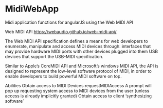 # MidiWebApp
Midi application functions for angularJS using the Web MIDI API

Web MIDI API
https://webaudio.github.io/web-midi-api/

The Web MIDI API specification defines a means for web developers to enumerate, manipulate and access MIDI devices through:
interfaces that may provide hardware MIDI ports with other devices plugged into them
USB devices that support the USB-MIDI specification.

Similar to Apple’s CoreMIDI API and Microsoft’s windows MIDI API, the API is designed to represent the low-level software protocol of MIDI, in order to enable developers to build powerful MIDI software on top.

Abilities
Obtain access to MIDI Devices requestMIDIAccess
A prompt will pop up requesting system access to MIDI devices from the user (unless access is already implicitly granted)
Obtain access to client ‘synthesizing software’

